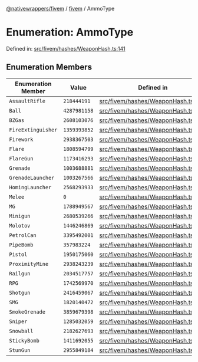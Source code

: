 [@nativewrappers/fivem](../../README.md) / [fivem](../README.md) / AmmoType

# Enumeration: AmmoType

Defined in: [src/fivem/hashes/WeaponHash.ts:141](https://github.com/nativewrappers/fivem/blob/712f0bf92fff25cfcad1f759429c48668c195b4a/src/fivem/hashes/WeaponHash.ts#L141)

## Enumeration Members

| Enumeration Member | Value | Defined in |
| ------ | ------ | ------ |
| <a id="assaultrifle"></a> `AssaultRifle` | `218444191` | [src/fivem/hashes/WeaponHash.ts:152](https://github.com/nativewrappers/fivem/blob/712f0bf92fff25cfcad1f759429c48668c195b4a/src/fivem/hashes/WeaponHash.ts#L152) |
| <a id="ball"></a> `Ball` | `4287981158` | [src/fivem/hashes/WeaponHash.ts:149](https://github.com/nativewrappers/fivem/blob/712f0bf92fff25cfcad1f759429c48668c195b4a/src/fivem/hashes/WeaponHash.ts#L149) |
| <a id="bzgas"></a> `BZGas` | `2608103076` | [src/fivem/hashes/WeaponHash.ts:168](https://github.com/nativewrappers/fivem/blob/712f0bf92fff25cfcad1f759429c48668c195b4a/src/fivem/hashes/WeaponHash.ts#L168) |
| <a id="fireextinguisher"></a> `FireExtinguisher` | `1359393852` | [src/fivem/hashes/WeaponHash.ts:143](https://github.com/nativewrappers/fivem/blob/712f0bf92fff25cfcad1f759429c48668c195b4a/src/fivem/hashes/WeaponHash.ts#L143) |
| <a id="firework"></a> `Firework` | `2938367503` | [src/fivem/hashes/WeaponHash.ts:160](https://github.com/nativewrappers/fivem/blob/712f0bf92fff25cfcad1f759429c48668c195b4a/src/fivem/hashes/WeaponHash.ts#L160) |
| <a id="flare"></a> `Flare` | `1808594799` | [src/fivem/hashes/WeaponHash.ts:144](https://github.com/nativewrappers/fivem/blob/712f0bf92fff25cfcad1f759429c48668c195b4a/src/fivem/hashes/WeaponHash.ts#L144) |
| <a id="flaregun"></a> `FlareGun` | `1173416293` | [src/fivem/hashes/WeaponHash.ts:145](https://github.com/nativewrappers/fivem/blob/712f0bf92fff25cfcad1f759429c48668c195b4a/src/fivem/hashes/WeaponHash.ts#L145) |
| <a id="grenade"></a> `Grenade` | `1003688881` | [src/fivem/hashes/WeaponHash.ts:163](https://github.com/nativewrappers/fivem/blob/712f0bf92fff25cfcad1f759429c48668c195b4a/src/fivem/hashes/WeaponHash.ts#L163) |
| <a id="grenadelauncher"></a> `GrenadeLauncher` | `1003267566` | [src/fivem/hashes/WeaponHash.ts:157](https://github.com/nativewrappers/fivem/blob/712f0bf92fff25cfcad1f759429c48668c195b4a/src/fivem/hashes/WeaponHash.ts#L157) |
| <a id="hominglauncher"></a> `HomingLauncher` | `2568293933` | [src/fivem/hashes/WeaponHash.ts:162](https://github.com/nativewrappers/fivem/blob/712f0bf92fff25cfcad1f759429c48668c195b4a/src/fivem/hashes/WeaponHash.ts#L162) |
| <a id="melee"></a> `Melee` | `0` | [src/fivem/hashes/WeaponHash.ts:142](https://github.com/nativewrappers/fivem/blob/712f0bf92fff25cfcad1f759429c48668c195b4a/src/fivem/hashes/WeaponHash.ts#L142) |
| <a id="mg"></a> `MG` | `1788949567` | [src/fivem/hashes/WeaponHash.ts:156](https://github.com/nativewrappers/fivem/blob/712f0bf92fff25cfcad1f759429c48668c195b4a/src/fivem/hashes/WeaponHash.ts#L156) |
| <a id="minigun"></a> `Minigun` | `2680539266` | [src/fivem/hashes/WeaponHash.ts:159](https://github.com/nativewrappers/fivem/blob/712f0bf92fff25cfcad1f759429c48668c195b4a/src/fivem/hashes/WeaponHash.ts#L159) |
| <a id="molotov"></a> `Molotov` | `1446246869` | [src/fivem/hashes/WeaponHash.ts:154](https://github.com/nativewrappers/fivem/blob/712f0bf92fff25cfcad1f759429c48668c195b4a/src/fivem/hashes/WeaponHash.ts#L154) |
| <a id="petrolcan"></a> `PetrolCan` | `3395492001` | [src/fivem/hashes/WeaponHash.ts:146](https://github.com/nativewrappers/fivem/blob/712f0bf92fff25cfcad1f759429c48668c195b4a/src/fivem/hashes/WeaponHash.ts#L146) |
| <a id="pipebomb"></a> `PipeBomb` | `357983224` | [src/fivem/hashes/WeaponHash.ts:166](https://github.com/nativewrappers/fivem/blob/712f0bf92fff25cfcad1f759429c48668c195b4a/src/fivem/hashes/WeaponHash.ts#L166) |
| <a id="pistol"></a> `Pistol` | `1950175060` | [src/fivem/hashes/WeaponHash.ts:148](https://github.com/nativewrappers/fivem/blob/712f0bf92fff25cfcad1f759429c48668c195b4a/src/fivem/hashes/WeaponHash.ts#L148) |
| <a id="proximitymine"></a> `ProximityMine` | `2938243239` | [src/fivem/hashes/WeaponHash.ts:165](https://github.com/nativewrappers/fivem/blob/712f0bf92fff25cfcad1f759429c48668c195b4a/src/fivem/hashes/WeaponHash.ts#L165) |
| <a id="railgun"></a> `Railgun` | `2034517757` | [src/fivem/hashes/WeaponHash.ts:161](https://github.com/nativewrappers/fivem/blob/712f0bf92fff25cfcad1f759429c48668c195b4a/src/fivem/hashes/WeaponHash.ts#L161) |
| <a id="rpg"></a> `RPG` | `1742569970` | [src/fivem/hashes/WeaponHash.ts:158](https://github.com/nativewrappers/fivem/blob/712f0bf92fff25cfcad1f759429c48668c195b4a/src/fivem/hashes/WeaponHash.ts#L158) |
| <a id="shotgun"></a> `Shotgun` | `2416459067` | [src/fivem/hashes/WeaponHash.ts:147](https://github.com/nativewrappers/fivem/blob/712f0bf92fff25cfcad1f759429c48668c195b4a/src/fivem/hashes/WeaponHash.ts#L147) |
| <a id="smg"></a> `SMG` | `1820140472` | [src/fivem/hashes/WeaponHash.ts:153](https://github.com/nativewrappers/fivem/blob/712f0bf92fff25cfcad1f759429c48668c195b4a/src/fivem/hashes/WeaponHash.ts#L153) |
| <a id="smokegrenade"></a> `SmokeGrenade` | `3859679398` | [src/fivem/hashes/WeaponHash.ts:167](https://github.com/nativewrappers/fivem/blob/712f0bf92fff25cfcad1f759429c48668c195b4a/src/fivem/hashes/WeaponHash.ts#L167) |
| <a id="sniper"></a> `Sniper` | `1285032059` | [src/fivem/hashes/WeaponHash.ts:151](https://github.com/nativewrappers/fivem/blob/712f0bf92fff25cfcad1f759429c48668c195b4a/src/fivem/hashes/WeaponHash.ts#L151) |
| <a id="snowball"></a> `Snowball` | `2182627693` | [src/fivem/hashes/WeaponHash.ts:150](https://github.com/nativewrappers/fivem/blob/712f0bf92fff25cfcad1f759429c48668c195b4a/src/fivem/hashes/WeaponHash.ts#L150) |
| <a id="stickybomb"></a> `StickyBomb` | `1411692055` | [src/fivem/hashes/WeaponHash.ts:164](https://github.com/nativewrappers/fivem/blob/712f0bf92fff25cfcad1f759429c48668c195b4a/src/fivem/hashes/WeaponHash.ts#L164) |
| <a id="stungun"></a> `StunGun` | `2955849184` | [src/fivem/hashes/WeaponHash.ts:155](https://github.com/nativewrappers/fivem/blob/712f0bf92fff25cfcad1f759429c48668c195b4a/src/fivem/hashes/WeaponHash.ts#L155) |
